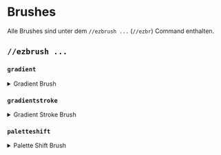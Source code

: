 # Brushes

Alle Brushes sind unter dem `//ezbrush ...` (`//ezbr`) Command enthalten.



## `//ezbrush ...`

### `gradient`

<details>

<summary>Gradient Brush</summary>

**`//ezbr gradient <palette> [radius] [interpolation] [strength] [-av] [-n <noise>] [-z <scale>] [-d <distanceFunction>]`**

Mit dem `gradient` brush können sie zunächst mit 2 Punkten eine Fläche definieren, innerhalb dieser Fläche kann mit einer gewünschten Blockpalette gemalt werden, die abstände zwischen den verschiedenen Blockarten wird durch die makierte Distanz bestimmt.

**<u>Linksklick </u> um eine Fläche an Ihrem Zielblock zu starten**\
**<u>Schleichen + Linksklick</u> um eine Fläche an der Spieler Position zu starten**\
**<u>Right Click</u> to set the end of the plane at your target block OR paint palette blocks if the plane is set**\
**<u>Sneak + Right Click</u> to set the end of the plane at the player position OR paint palette blocks if the plane is set**\
**<u>Swap Hands (Default F key)</u> to toggle between GLOBAL and PER_ITEM active gradients**

* **Palette**: Specifies the palette to use for the gradient.
* **Radius** (Default: 8): Sets the radius of the brush.
* **Interpolation** (Default: NONE): Determines the type of interpolation used in the gradient transition.
* **Strength** (Default: 0.5): Adjusts the strength of interpolation, with a normal range from 0 to 1.
* **-a**: When activated, allows the gradient to replace air blocks.
* **-v**: Deactivates WorldEditCUI integration.
* **-n \<noise>** (Default: `White()`): Adds an underlying noise field to the gradient effect.
* **-z \<scale>** (Default: 1): Modifies the scale of the noise.
* **-d \<distanceFunction>** (Default: NONE): Sets the distance mode changing the brush to work based on distance from the initial block with the given distance function.

</details>

### `gradientstroke`

<details>

<summary>Gradient Stroke Brush</summary>

**`//ezbr gradientstroke <palette> [radius] [interpolation] [strength] [-adv] [-n <noise>] [-z <scale>]`**

The `gradientstroke` brush allows for gradient application along a path (stroke) defined by selecting points.

**<u>Left Click</u> to add points**\
**<u>Sneak + Left Click</u> to remove the last point**\
**<u>Right Click</u> to confirm & place the gradient stroke**\
**<u>Sneak + Right Click</u> to clear all points**\
**<u>Swap Hands (Default F key)</u> to toggle between GLOBAL and PER_ITEM active gradients**

* **Palette**: Specifies the block pattern for the gradient.
* **Radius** (Default: 8): Sets the radius of the brush.
* **Interpolation** (Default: LINEAR): Determines the type of interpolation used in the gradient transition.
* **Strength** (Default: 0.5): Adjusts the strength of interpolation, with a normal range from 0 to 1.
* **-a**: When activated, allows the gradient to replace air blocks.
* **-d**: Activates the 'distance to center' mode which applies the gradient based on distance to the middle of the stroke line instead of distance along the stroke.
* **-v**: Deactivates WorldEditCUI integration.
* **-n \<noise>** (Default: `White()`): Adds an underlying noise field to the gradient effect.
* **-z \<scale>** (Default: 1): Modifies the scale of the noise.

</details>

### `paletteshift`

<details>

<summary>Palette Shift Brush</summary>

**`//ezbr paletteshift <palette> [radius] [shift]`**

Replaces blocks matching the palette with palette blocks shifted along by the given amount.\
For example, a shift value of 2 will replace any instances of the first palette block with the third.

* **Palette**: Specifies the block pattern for the gradient.
* **Radius** (Default: 8): Sets the radius of the brush.
* **Shift** (Default: 1): The amount by which to shift blocks within palette

</details>
